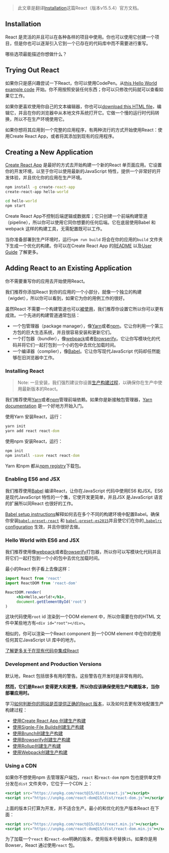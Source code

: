 > 此文章是翻译[Installation](https://facebook.github.io/react/docs/installation.html)这篇React（版本v15.5.4）官方文档。

## Installation

React 是灵活的并且可以在各种各样的项目中使用。你也可以使用它创建一个项目，但是你也可以逐渐引入它到一个已存在的代码库中而不需要进行重写。

哪些选项最能描述你想做什么？

## Trying Out React

如果你只是感兴趣尝试一下React，你可以使用CodePen。从[this Hello World example code](http://codepen.io/gaearon/pen/rrpgNB?editors=0010) 开始。你不用按照安装任何东西；你可以只修改代码就可以查看如果它工作。

如果你更喜欢使用你自己的文本编辑器，你也可以[download this HTML file](https://facebook.github.io/react/downloads/single-file-example.html)，编辑它，并且在你的浏览器中从本地文件系统打开它。它做一个慢的运行时代码转换，所以不在生产环境使用它。

如果你想将其应用到一个完整的应用程序，有两种流行的方式开始使用React：使用Create React App，或者将其添加到现有的应用程序。

## Creating a New Application

[Create React App](http://github.com/facebookincubator/create-react-app) 是最好的方式去开始构建一个新的React 单页面应用。它设置你的开发环境，以至于你可以使用最新的JavaScript 特性，提供一个非常好的开发体验，并且优化你的应用在生产环境。
```cmd
npm install -g create-react-app
create-react-app hello-world

cd hello-world
npm start
```
Create React App不控制后端逻辑或数据库；它只创建一个前端构建管道（pipeline），所以你可以使用它同你想要的任何后端。它在底层使用Babel 和webpack 这样的构建工具，无需配置既可以工作。

当你准备部署到生产环境时，运行`npm run build` 将会在你的应用的`build` 文件夹下生成一个优化的构建。你可以在Create React App 的[README](https://github.com/facebookincubator/create-react-app#create-react-app-) 以及[User Guide](https://github.com/facebookincubator/create-react-app/blob/master/packages/react-scripts/template/README.md#table-of-contents) 了解更多。


## Adding React to an Existing Application

你不需要重写你的应用去开始使用React。

我们推荐你添加React 到你的应用的一个小部分，就像一个独立的构建（wigdet），所以你可以看到，如果它为你的用例工作的很好。

虽然React 不需要一个构建管道也可以[被使用](https://facebook.github.io/react/docs/react-without-es6.html)，我们推荐你设置它所以你可以更有成效。一个先进的构建管道通常包括：

* 一个包管理器（package manager），像[Yarn](https://yarnpkg.com/)或者[npm](https://www.npmjs.com/)。它让你利用一个第三方包的巨大生态系统，并且很容易安装和更新它们。
* 一个打包器（bundler），像[webpack](https://webpack.js.org/)或者[Browserify](http://browserify.org/)。它让你写模块化的代码并将它们一起打包到一个小的包中去优化加载时间。
* 一个编译器（complier），像[Babel](http://babeljs.io/)。它让你写现代JavaScript 代码却任然能够在旧浏览器中工作。

### Installing React

> Note: 一旦安装，我们强烈建议你设置[生产构建过程](https://facebook.github.io/react/docs/optimizing-performance.html#use-the-production-build)，以确保你在生产中使用最新版本的React。

我们推荐使用[Yarn](https://yarnpkg.com/)或者[npm](https://www.npmjs.com/)管理前端依赖。如果你是新接触包管理器，[Yarn documentation](https://yarnpkg.com/en/docs/getting-started) 是一个好地方开始入门。

使用Yarn 安装React，运行：
```cmd
yarn init
yarn add react react-dom
```
使用npm 安装React，运行：
```cmd
npm init
npm install -save react react-dom
```
Yarn 和npm 都从[npm registry](http://npmjs.com/)下载包。

### Enabling ES6 and JSX

我们推荐使用[Babel](http://babeljs.io/) 编译React，让你在JavaScript 代码中使用ES6 和JSX。ES6 是现代JavaScript 特性的一个集，它使开发更简单，并且JSX 是JavaScript 语言的扩展所以同React 也很好的工作。

[Babel setup instructions](https://babeljs.io/docs/setup/)解释如何去在多个不同的构建环境中配置Babel。确保你安装[`babel-preset-react`](http://babeljs.io/docs/plugins/preset-react/#basic-setup-with-the-cli-) 和 [`babel-preset-es2015`](http://babeljs.io/docs/plugins/preset-es2015/#basic-setup-with-the-cli-)并且使它们在你的[`.babelrc` configuration](http://babeljs.io/docs/usage/babelrc/) 生效，并且你很好去做。

### Hello World with ES6 and JSX

我们推荐使用像[webpack](https://webpack.js.org/)或者[Browserify](http://browserify.org/)打包器，所以你可以写模块化代码并且将它们一起打包到一个小的包中去优化加载时间。

最小的React 例子看上去像这样：
```jsx
import React from 'react'
import ReactDOM from 'react-dom'

ReactDOM.render(
     <h1>Hello,world!</h1>,
     document.getElementById('root')
)
```
这块代码使用`root` id 渲染到一个DOM element 中，所以你需要在你的HTML 文件中某些地方有`<div id="root"></div>`。

相似的，你可以渲染一个React component 到一个DOM element 中在你的使用任何其它JavaScript UI 库中的地方。

[了解更多关于在现有代码中集成React](https://facebook.github.io/react/docs/integrating-with-other-libraries.html#integrating-with-other-view-libraries)

### Development and Production Versions

默认地，React 包括很多有用的警告。这些警告在开发时是非常有用的。

**然而，它们是React 变得更大和更慢，所以你应该确保使用生产构建版本，当你部署应用时。**

学习[如何判断你的网站是否提供正确的React 版本](https://facebook.github.io/react/docs/optimizing-performance.html#use-the-production-build)，以及如何去更有效地配置生产构建过程：

* [使用Create React App 创建生产构建](https://facebook.github.io/react/docs/optimizing-performance.html#create-react-app)
* [使用Signle-File Builds创建生产构建](https://facebook.github.io/react/docs/optimizing-performance.html#single-file-builds)
* [使用Brunch创建生产构建](https://facebook.github.io/react/docs/optimizing-performance.html#brunch)
* [使用Browserify创建生产构建](https://facebook.github.io/react/docs/optimizing-performance.html#browserify)
* [使用Rollup创建生产构建](https://facebook.github.io/react/docs/optimizing-performance.html#rollup)
* [使用Webpack创建生产构建](https://facebook.github.io/react/docs/optimizing-performance.html#webpack)

### Using a CDN

如果你不想使用npm 去管理客户端包，`react` 和`react-dom` npm 包也提供单文件分发在`dist` 文件夹中，它位于一个CDN 上：
```jsx
<script src="https://unpkg.com/react@15/dist/react.js"></script>
<script src="https://unpkg.com/react-dom@15/dist/react-dom.js"></script>
```
上面的版本只打算为开发，并不适合生产。最小的和优化的生产版本React 在下面：
```jsx
<script src="https://unpkg.com/react@15/dist/react.min.js"></script>
<script src="https://unpkg.com/react-dom@15/dist/react-dom.min.js"></script>
```
为了加载一个`react` 和`react-dom`明确的版本，使用版本号替换`15`。如果你是用Bowser，React 通过使用`react` 包。
